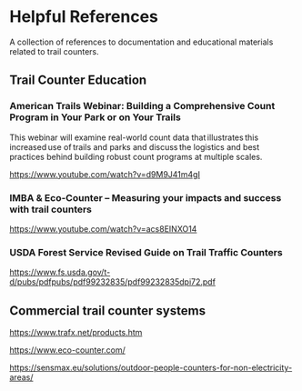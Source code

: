 # Helpful References

A collection of references to documentation and educational materials related to trail counters.

## Trail Counter Education

### American Trails Webinar: Building a Comprehensive Count Program in Your Park or on Your Trails

This webinar will examine real-world count data that illustrates this increased use of trails and 
parks and discuss the logistics and best practices behind building robust count programs at multiple scales. 

https://www.youtube.com/watch?v=d9M9J41m4gI

### IMBA & Eco-Counter – Measuring your impacts and success with trail counters

https://www.youtube.com/watch?v=acs8EINXO14

### USDA Forest Service Revised Guide on Trail Traffic Counters

https://www.fs.usda.gov/t-d/pubs/pdfpubs/pdf99232835/pdf99232835dpi72.pdf

## Commercial trail counter systems

https://www.trafx.net/products.htm

https://www.eco-counter.com/

https://sensmax.eu/solutions/outdoor-people-counters-for-non-electricity-areas/


